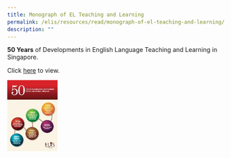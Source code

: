 ```yaml
---
title: Monograph of EL Teaching and Learning
permalink: /elis/resources/read/monograph-of-el-teaching-and-learning/
description: ""
---
```

**50 Years**&nbsp;of Developments in English Language Teaching and Learning in Singapore.


Click&nbsp;[here](https://academyofsingaporeteachers.moe.edu.sg/elis_monograph/ELISMonograph/mobile/index.html#p=1)&nbsp;to view.

<a href="https://academyofsingaporeteachers.moe.edu.sg/elis_monograph/ELISMonograph/mobile/index.html#p=1"><img style="width:23%" src="/images/Monograph%20of%20EL%20Teaching%20and%20Learning.jpg"></a>